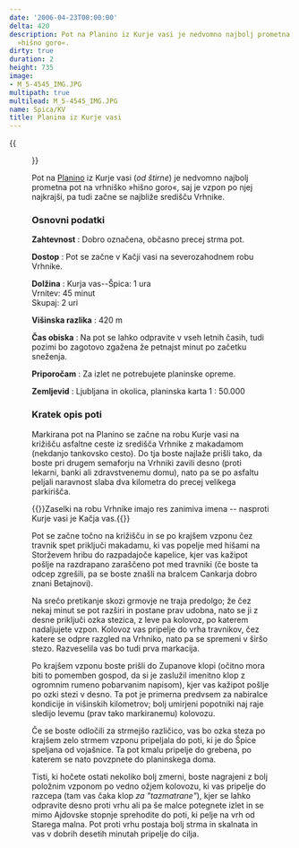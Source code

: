```yaml
---
date: '2006-04-23T00:00:00'
delta: 420
description: Pot na Planino iz Kurje vasi je nedvomno najbolj prometna pot na vrhniško
  »hišno goro«.
dirty: true
duration: 2
height: 735
image:
- M_5-4545_IMG.JPG
multipath: true
multilead: M_5-4545_IMG.JPG
name: Spica/KV
title: Planina iz Kurje vasi
---
```

{{<figure src="M_5-4545_IMG.JPG" caption="Zimski pogled na Vrhniko">}}

Pot na [Planino](../) iz Kurje vasi (*od štirne*) je nedvomno najbolj prometna pot na vrhniško »hišno goro«, saj je vzpon po njej najkrajši, pa tudi začne se najbliže središču Vrhnike.

### Osnovni podatki

**Zahtevnost**
:   Dobro označena, občasno precej strma pot.

**Dostop**
:   Pot se začne v Kačji vasi na severozahodnem robu Vrhnike.

**Dolžina**
:   Kurja vas--Špica: 1 ura\
    Vrnitev: 45 minut\
    Skupaj: 2 uri

**Višinska razlika**
:   420 m

**Čas obiska**
:   Na pot se lahko odpravite v vseh letnih časih, tudi pozimi bo zagotovo zgažena že petnajst minut po začetku sneženja.

**Priporočam**
:   Za izlet ne potrebujete planinske opreme.

**Zemljevid**
:   Ljubljana in okolica, planinska karta 1 : 50.000

### Kratek opis poti

Markirana pot na Planino se začne na robu Kurje vasi na križišču asfaltne ceste iz središča Vrhnike z makadamom (nekdanjo tankovsko cesto). Do tja boste najlaže prišli tako, da boste pri drugem semaforju na Vrhniki zavili desno (proti lekarni, banki ali zdravstvenemu domu), nato pa se po asfaltu peljali naravnost slaba dva kilometra do precej velikega parkirišča.

{{<note>}}Zaselki na robu Vrhnike imajo res zanimiva imena -- nasproti Kurje vasi je Kačja vas.{{</note>}}

Pot se začne točno na križišču in se po krajšem vzponu čez travnik spet priključi makadamu, ki vas popelje med hišami na Storževem hribu do razpadajoče kapelice, kjer vas kažipot pošlje na razdrapano zaraščeno pot med travniki (če boste ta odcep zgrešili, pa se boste znašli na bralcem Cankarja dobro znani Betajnovi).

Na srečo pretikanje skozi grmovje ne traja predolgo; že čez nekaj minut se pot razširi in postane prav udobna, nato se ji z desne priključi ozka stezica, z leve pa kolovoz, po katerem nadaljujete vzpon. Kolovoz vas pripelje do vrha travnikov, čez katere se odpre razgled na Vrhniko, nato pa se spremeni v širšo stezo. Razveselila vas bo tudi prva markacija.

Po krajšem vzponu boste prišli do Zupanove klopi (očitno mora biti to pomemben gospod, da si je zaslužil imenitno klop z ogromnim rumeno pobarvanim napisom), kjer vas kažipot pošlje po ozki stezi v desno. Ta pot je primerna predvsem za nabiralce kondicije in višinskih kilometrov; bolj umirjeni popotniki naj raje sledijo levemu (prav tako markiranemu) kolovozu.

Če se boste odločili za strmejšo različico, vas bo ozka steza po krajšem zelo strmem vzponu pripeljala do poti, ki je do Špice speljana od vojašnice. Ta pot kmalu pripelje do grebena, po katerem se nato povzpnete do planinskega doma.

Tisti, ki hočete ostati nekoliko bolj zmerni, boste nagrajeni z bolj položnim vzponom po vedno ožjem kolovozu, ki vas pripelje do razcepa (tam vas čaka klop *za \"tazmatrane\"*), kjer se lahko odpravite desno proti vrhu ali pa še malce potegnete izlet in se mimo Ajdovske stopnje sprehodite do poti, ki pelje na vrh od Starega malna. Pot proti vrhu postaja bolj strma in skalnata in vas v dobrih desetih minutah pripelje do cilja.
